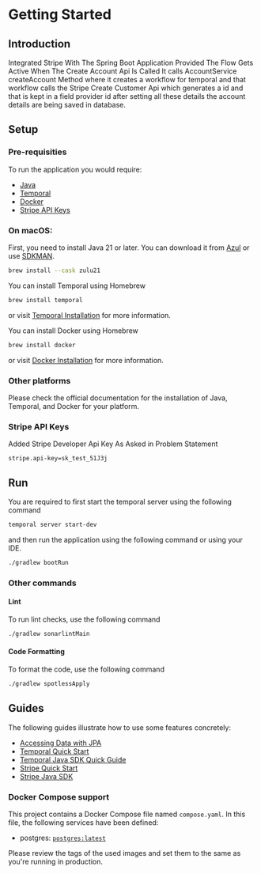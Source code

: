 # Getting Started

## Introduction

Integrated Stripe With The Spring Boot Application Provided
The Flow Gets Active When The Create Account Api Is Called It calls AccountService 
createAccount Method where it creates a workflow for temporal and that workflow 
calls the Stripe Create Customer Api which generates a id and that is kept in a field
provider id after setting all these details the account details are being saved in database. 

## Setup

### Pre-requisities

To run the application you would require:

- [Java](https://www.azul.com/downloads/#zulu)
- [Temporal](https://docs.temporal.io/cli#install)
- [Docker](https://docs.docker.com/get-docker/)
- [Stripe API Keys](https://stripe.com/docs/keys)

### On macOS:

First, you need to install Java 21 or later. You can download it from [Azul](https://www.azul.com/downloads/#zulu) or
use [SDKMAN](https://sdkman.io/).

```sh
brew install --cask zulu21
```

You can install Temporal using Homebrew

```sh
brew install temporal
```

or visit [Temporal Installation](https://docs.temporal.io/cli#install) for more information.

You can install Docker using Homebrew

```sh
brew install docker
```

or visit [Docker Installation](https://docs.docker.com/get-docker/) for more information.

### Other platforms

Please check the official documentation for the installation of Java, Temporal, and Docker for your platform.

### Stripe API Keys

Added Stripe Developer Api Key As Asked in Problem Statement

```properties
stripe.api-key=sk_test_51J3j
```

## Run

You are required to first start the temporal server using the following command

```sh
temporal server start-dev
```

and then run the application using the following command or using your IDE.

```sh
./gradlew bootRun
```

### Other commands

#### Lint
To run lint checks, use the following command

```sh
./gradlew sonarlintMain
```

#### Code Formatting
To format the code, use the following command

```sh
./gradlew spotlessApply
```

## Guides

The following guides illustrate how to use some features concretely:

- [Accessing Data with JPA](https://spring.io/guides/gs/accessing-data-jpa/)
- [Temporal Quick Start](https://docs.temporal.io/docs/quick-start)
- [Temporal Java SDK Quick Guide](https://docs.temporal.io/dev-guide/java)
- [Stripe Quick Start](https://stripe.com/docs/quickstart)
- [Stripe Java SDK](https://stripe.com/docs/api/java)

### Docker Compose support

This project contains a Docker Compose file named `compose.yaml`.
In this file, the following services have been defined:

- postgres: [`postgres:latest`](https://hub.docker.com/_/postgres)

Please review the tags of the used images and set them to the same as you're running in production.
